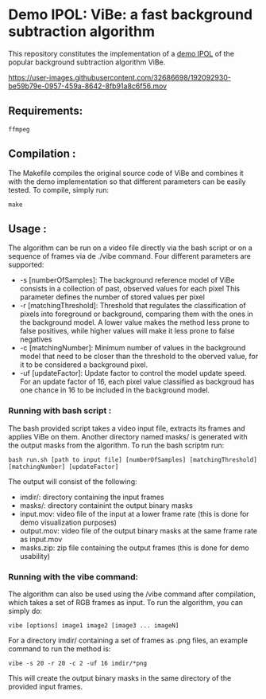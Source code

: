 # Demo IPOL: ViBe: a fast background subtraction algorithm

This repository constitutes the implementation of a [demo IPOL](https://ipolcore.ipol.im/demo/clientApp/demo.html?id=77777000287) of the popular background subtraction algorithm ViBe.

https://user-images.githubusercontent.com/32686698/192092930-be59b79e-0957-459a-8642-8fb91a8c6f56.mov

## Requirements:
    ffmpeg

## Compilation :
The Makefile compiles the original source code of ViBe and combines it with the demo implementation so that different parameters can be easily tested. To compile, simply run:
```Shell
make
```

## Usage :
The algorithm can be run on a video file directly via the bash script or on a sequence of frames via de ./vibe command. Four different parameters are supported:

* -s [numberOfSamples]: The background reference model of ViBe consists in a collection of past, observed values for each pixel This parameter defines the number of stored values per pixel
* -r [matchingThreshold]: Threshold that regulates the classification of pixels into foreground or background, comparing them with the ones in the background model. A lower value makes the method less prone to false positives, while higher values will make it less prone to false negatives    
* -c [matchingNumber]: Minimum number of values in the background model that need to be closer than the threshold to the oberved value, for it to be considered a background pixel.
* -uf [updateFactor]: Update factor to control the model update speed. For an update factor of 16, each pixel value classified as backgroud has one chance in 16 to be included in the background model.

### Running with bash script :
The bash provided script takes a video input file, extracts its frames and applies ViBe on them. Another directory named masks/ is generated with the output masks from the algorithm. To run the bash scriptm run:
```Shell
bash run.sh [path to input file] [numberOfSamples] [matchingThreshold] [matchingNumber] [updateFactor]
```
The output will consist of the following:

* imdir/: directory containing the input frames
* masks/: directory containint the output binary masks
* input.mov: video file of the input at a lower frame rate (this is done for demo visualization purposes)
* output.mov: video file of the output binary masks at the same frame rate as input.mov
* masks.zip: zip file containing the output frames (this is done for demo usability)


### Running with the vibe command:
The algorithm can also be used using the /vibe command after compilation, which takes a set of RGB frames as input. To run the algorithm, you can simply do:
```Shell
vibe [options] image1 image2 [image3 ... imageN]
```
For a directory imdir/ containing a set of frames as .png files, an example command to run the method is:
```Shell
vibe -s 20 -r 20 -c 2 -uf 16 imdir/*png
```
This will create the output binary masks in the same directory of the provided input frames.
